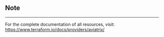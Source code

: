 ## Note
---
For the complete documentation of all resources, visit:
https://www.terraform.io/docs/providers/aviatrix/

